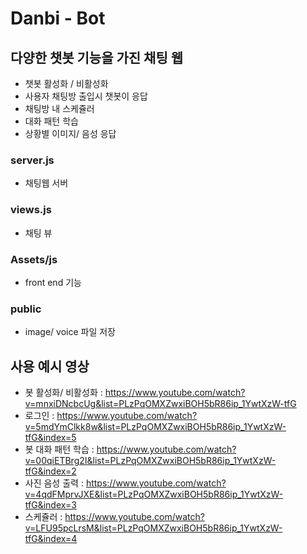 # Danbi - Bot 

## 다양한 챗봇 기능을 가진 채팅 웹 
 - 챗봇 활성화 / 비활성화 
 - 사용자 채팅방 출입시 챗봇이 응답
 - 채팅방 내 스케쥴러
 - 대화 패턴 학습
 - 상황별 이미지/ 음성 응답 

### server.js
 - 채팅웹 서버 
### views.js 
 - 채팅 뷰 
### Assets/js
 - front end 기능  
### public 
 - image/ voice 파일 저장 

## 사용 예시 영상 
 - 봇 활성화/ 비활성화 : https://www.youtube.com/watch?v=mnxiDNcbcUg&list=PLzPqOMXZwxiBOH5bR86ip_1YwtXzW-tfG
 - 로그인 : https://www.youtube.com/watch?v=5mdYmClkk8w&list=PLzPqOMXZwxiBOH5bR86ip_1YwtXzW-tfG&index=5
 - 봇 대화 패턴 학습 : https://www.youtube.com/watch?v=00qiETBrg2I&list=PLzPqOMXZwxiBOH5bR86ip_1YwtXzW-tfG&index=2
 - 사진 음성 출력 : https://www.youtube.com/watch?v=4qdFMprvJXE&list=PLzPqOMXZwxiBOH5bR86ip_1YwtXzW-tfG&index=3
 - 스케쥴러 : https://www.youtube.com/watch?v=LFU95pcLrsM&list=PLzPqOMXZwxiBOH5bR86ip_1YwtXzW-tfG&index=4
